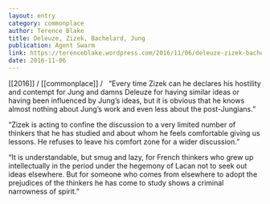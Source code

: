 ```yaml
---
layout: entry
category: commonplace
author: Terence Blake
title: Deleuze, Zizek, Bachelard, Jung
publication: Agent Swarm
link: https://terenceblake.wordpress.com/2016/11/06/deleuze-zizek-bachelard-jung-on-lost-occasions/
date: 2016-11-06
---
```


[[2016]] / [[commonplace]] / 
 
“Every time Zizek can he declares his hostility and contempt for Jung and damns Deleuze for having similar ideas or having been influenced by Jung’s ideas, but it is obvious that he knows almost nothing about Jung’s work and even less about the post-Jungians.”

“Zizek is acting to confine the discussion to a very limited number of thinkers that he has studied and about whom he feels comfortable giving us lessons. He refuses to leave his comfort zone for a wider discussion.”

“It is understandable, but smug and lazy, for French thinkers who grew up intellectually in the period under the hegemony of Lacan not to seek out ideas elsewhere. But for someone who comes from elsewhere to adopt the prejudices of the thinkers he has come to study shows a criminal narrowness of spirit.”
